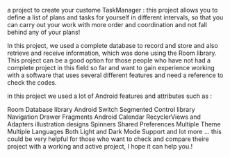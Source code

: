 a project to create your custome TaskManager : this project allows you to define a list of plans and tasks for yourself in different intervals, so that you can carry out your work with more order and coordination and not fall behind any of your plans!

In this project, we used a complete database to record and store and also retrieve and receive information, which was done using the Room library. This project can be a good option for those people who have not had a complete project in this field so far and want to gain experience working with a software that uses several different features and need a reference to check the codes.

in this project we used a lot of Android features and attributes such as :

Room Database library
Android Switch Segmented Control library
Navigation Drawer
Fragments
Android Calendar
RecyclerViews and Adapters
illustration designs
Spinners
Shared Preferences
Multiple Theme
Multiple Languages
Both Light and Dark Mode Support and lot more ...
this could be very helpful for those who want to check and compare theire project with a working and active project, I hope it can help you.!
